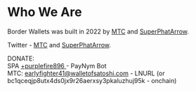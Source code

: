 # Who We Are

Border Wallets was built in 2022 by [MTC](https://mtcfyi.keybase.pub) and [SuperPhatArrow](https://github.com/superphatarrow).

Twitter - [MTC](https://twitter.com/ghostofmtc) and [SuperPhatArrow](https://twitter.com/superphatarrow).

DONATE:<br>
SPA [+purplefire896 ](https://paynym.is/+purplefire896) - PayNym Bot<br>
MTC: earlyfighter41@walletofsatoshi.com - LNURL (or bc1qceqjp8utx4ds0jx9r26aerxsy3pkaluzhuj95k - onchain)
